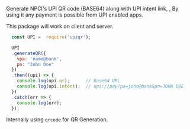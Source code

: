 Generate NPCI's UPI QR code (BASE64) along with UPI intent link, , By using it any payment is possible from UPI enabled apps.

This package will work on client and server.

```js
  const UPI =  require('upiqr');

  UPI
  .generateQR({
    vpa: 'name@bank',
    pn: "John Doe"
  })
  .then((upi) => {
    console.log(upi.qr);      // Base64 URL
    console.log(upi.intent);  // upi://pay?pa=john@bank&pn=JOHN DOE
  })
  .catch(err => {
    console.log(err);
  });

```

Internally using `qrcode` for QR Generation.
